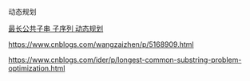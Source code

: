 动态规划

[最长公共子串  子序列 动态规划](https://www.cnblogs.com/yuling-chao/p/7383096.html?utm_source=itdadao&utm_medium=referral)

https://www.cnblogs.com/wangzaizhen/p/5168909.html

https://www.cnblogs.com/ider/p/longest-common-substring-problem-optimization.html
